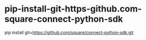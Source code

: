 # pip-install-git-https-github.com-square-connect-python-sdk
pip install git+https://github.com/square/connect-python-sdk.git
